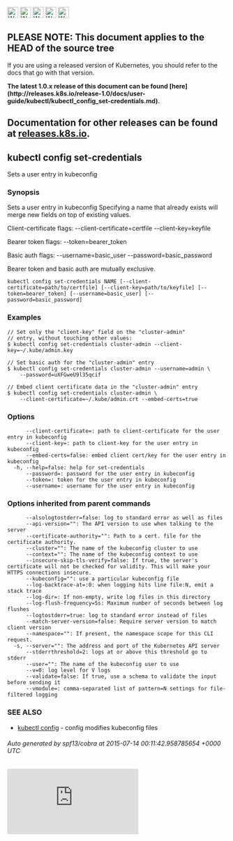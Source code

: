 <!-- BEGIN MUNGE: UNVERSIONED_WARNING -->

<!-- BEGIN STRIP_FOR_RELEASE -->

<img src="http://kubernetes.io/img/warning.png" alt="WARNING"
     width="25" height="25">
<img src="http://kubernetes.io/img/warning.png" alt="WARNING"
     width="25" height="25">
<img src="http://kubernetes.io/img/warning.png" alt="WARNING"
     width="25" height="25">
<img src="http://kubernetes.io/img/warning.png" alt="WARNING"
     width="25" height="25">
<img src="http://kubernetes.io/img/warning.png" alt="WARNING"
     width="25" height="25">

<h2>PLEASE NOTE: This document applies to the HEAD of the source tree</h2>

If you are using a released version of Kubernetes, you should
refer to the docs that go with that version.

<strong>
The latest 1.0.x release of this document can be found
[here](http://releases.k8s.io/release-1.0/docs/user-guide/kubectl/kubectl_config_set-credentials.md).

Documentation for other releases can be found at
[releases.k8s.io](http://releases.k8s.io).
</strong>
--

<!-- END STRIP_FOR_RELEASE -->

<!-- END MUNGE: UNVERSIONED_WARNING -->

## kubectl config set-credentials

Sets a user entry in kubeconfig

### Synopsis


Sets a user entry in kubeconfig
Specifying a name that already exists will merge new fields on top of existing values.

  Client-certificate flags:
    --client-certificate=certfile --client-key=keyfile

  Bearer token flags:
    --token=bearer_token

  Basic auth flags:
    --username=basic_user --password=basic_password

  Bearer token and basic auth are mutually exclusive.


```
kubectl config set-credentials NAME [--client-certificate=path/to/certfile] [--client-key=path/to/keyfile] [--token=bearer_token] [--username=basic_user] [--password=basic_password]
```

### Examples

```
// Set only the "client-key" field on the "cluster-admin"
// entry, without touching other values:
$ kubectl config set-credentials cluster-admin --client-key=~/.kube/admin.key

// Set basic auth for the "cluster-admin" entry
$ kubectl config set-credentials cluster-admin --username=admin \
    --password=uXFGweU9l35qcif

// Embed client certificate data in the "cluster-admin" entry
$ kubectl config set-credentials cluster-admin \
    --client-certificate=~/.kube/admin.crt --embed-certs=true
```

### Options

```
      --client-certificate=: path to client-certificate for the user entry in kubeconfig
      --client-key=: path to client-key for the user entry in kubeconfig
      --embed-certs=false: embed client cert/key for the user entry in kubeconfig
  -h, --help=false: help for set-credentials
      --password=: password for the user entry in kubeconfig
      --token=: token for the user entry in kubeconfig
      --username=: username for the user entry in kubeconfig
```

### Options inherited from parent commands

```
      --alsologtostderr=false: log to standard error as well as files
      --api-version="": The API version to use when talking to the server
      --certificate-authority="": Path to a cert. file for the certificate authority.
      --cluster="": The name of the kubeconfig cluster to use
      --context="": The name of the kubeconfig context to use
      --insecure-skip-tls-verify=false: If true, the server's certificate will not be checked for validity. This will make your HTTPS connections insecure.
      --kubeconfig="": use a particular kubeconfig file
      --log-backtrace-at=:0: when logging hits line file:N, emit a stack trace
      --log-dir=: If non-empty, write log files in this directory
      --log-flush-frequency=5s: Maximum number of seconds between log flushes
      --logtostderr=true: log to standard error instead of files
      --match-server-version=false: Require server version to match client version
      --namespace="": If present, the namespace scope for this CLI request.
  -s, --server="": The address and port of the Kubernetes API server
      --stderrthreshold=2: logs at or above this threshold go to stderr
      --user="": The name of the kubeconfig user to use
      --v=0: log level for V logs
      --validate=false: If true, use a schema to validate the input before sending it
      --vmodule=: comma-separated list of pattern=N settings for file-filtered logging
```

### SEE ALSO

* [kubectl config](kubectl_config.md)	 - config modifies kubeconfig files

###### Auto generated by spf13/cobra at 2015-07-14 00:11:42.958785654 +0000 UTC


<!-- BEGIN MUNGE: GENERATED_ANALYTICS -->
[![Analytics](https://kubernetes-site.appspot.com/UA-36037335-10/GitHub/docs/user-guide/kubectl/kubectl_config_set-credentials.md?pixel)]()
<!-- END MUNGE: GENERATED_ANALYTICS -->
